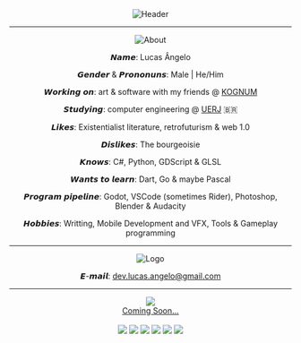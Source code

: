 <div align="center">
  <img src="https://github.com/user-attachments/assets/7ee3fa3a-490c-40c8-ab09-cb6a6109fa14" alt="Header" align="center"></img>
  <br>
  <hr>
  <img src="https://github.com/user-attachments/assets/5cc176e0-d738-4d5e-8227-3cc5583afc86" alt="About">
  <br>
  <p> 𝙉𝙖𝙢𝙚: Lucas Ângelo </p>
  <p> 𝙂𝙚𝙣𝙙𝙚𝙧 & 𝙋𝙧𝙤𝙣𝙤𝙣𝙪𝙣𝙨: Male | He/Him </p>
  <p> 𝙒𝙤𝙧𝙠𝙞𝙣𝙜 𝙤𝙣: art & software with my friends @ <a href="https://github.com/Kognum/">KOGNUM</a> </p>
  <p> 𝙎𝙩𝙪𝙙𝙮𝙞𝙣𝙜: computer engineering @ <a href="https://www.uerj.br/">UERJ</a> 🇧🇷 </p>
  <p> 𝙇𝙞𝙠𝙚𝙨: Existentialist literature, retrofuturism & web 1.0 </p>
  <p> 𝘿𝙞𝙨𝙡𝙞𝙠𝙚𝙨: The bourgeoisie </p>
  <p> 𝙆𝙣𝙤𝙬𝙨: C#, Python, GDScript & GLSL </p>
  <p> 𝙒𝙖𝙣𝙩𝙨 𝙩𝙤 𝙡𝙚𝙖𝙧𝙣: Dart, Go & maybe Pascal </p>
  <p> 𝙋𝙧𝙤𝙜𝙧𝙖𝙢 𝙥𝙞𝙥𝙚𝙡𝙞𝙣𝙚: Godot, VSCode (sometimes Rider), Photoshop, Blender & Audacity </p>
  <p> 𝙃𝙤𝙗𝙗𝙞𝙚𝙨: Writting, Mobile Development and VFX, Tools & Gameplay programming </p>
  <hr>
  <img src="https://github.com/user-attachments/assets/9f1bc13f-2961-4c21-936a-8adde3ad29ab" alt="Logo">
  <br>
  <p> 𝙀-𝙢𝙖𝙞𝙡: <a href="mailto:dev.lucas.angelo@gmail.com" > dev.lucas.angelo@gmail.com </a> </p>
  <hr>
  <img src="https://github.com/user-attachments/assets/7dfe3268-2556-4bf4-8975-4bbb6673cbbc"></img>
  <br>
  <a href="https://kognum.com/"> Coming Soon... </a>
  <br>
  <br>
  <img src="https://cyber.dabamos.de/88x31/anarchy-now.gif">
  <img src="https://raw.githubusercontent.com/ThinLiquid/buttons/main/img/dnbtn.png">
  <img src="https://raw.githubusercontent.com/ThinLiquid/buttons/main/img/github.gif">
  <img src="https://anlucas.neocities.org/blacksun_icon2.gif">
  <img src="https://raw.githubusercontent.com/ThinLiquid/buttons/main/img/lainbutton.gif">
  <img src="https://y2k.neocities.org/buttons/piracy.gif">
</div>


  
